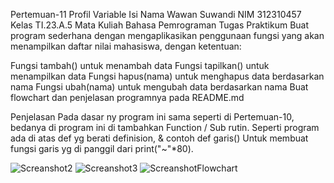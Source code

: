 Pertemuan-11
Profil
Variable	Isi
Nama	Wawan Suwandi
NIM	312310457
Kelas	TI.23.A.5
Mata Kuliah	Bahasa Pemrograman
Tugas Praktikum
Buat program sederhana dengan mengaplikasikan penggunaan fungsi yang akan menampilkan daftar nilai mahasiswa, dengan ketentuan:

Fungsi tambah() untuk menambah data
Fungsi tapilkan() untuk menampilkan data
Fungsi hapus(nama) untuk menghapus data berdasarkan nama
Fungsi ubah(nama) untuk mengubah data berdasarkan nama
Buat flowchart dan penjelasan programnya pada README.md

Penjelasan
Pada dasar ny program ini sama seperti di Pertemuan-10, bedanya di program ini di tambahkan Function / Sub rutin. Seperti program ada di atas def yg berati definision, & contoh def garis() Untuk membuat fungsi garis yg di panggil dari print("~"*80).

![Screanshot2](https://github.com/Ws529/Pertemuan11/assets/147570983/5656cea7-5553-4c34-8b3c-6a52a7f55642)
![Screanshot3](https://github.com/Ws529/Pertemuan11/assets/147570983/5d03214e-fd65-4937-981b-ef3d92e0be96)
![ScreanshotFlowchart](https://github.com/Ws529/Pertemuan11/assets/147570983/15a5e754-5181-48c9-9a38-11475eab00bb)

